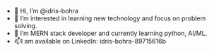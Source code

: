 - 👋 Hi, I’m @idris-bohra
- 👀 I’m interested in learning new technology and focus on problem solving.
- 🌱 I’m MERN stack developer and currently learning python, AI/ML.
- 📫I am available on LinkedIn: idris-bohra-89715616b


